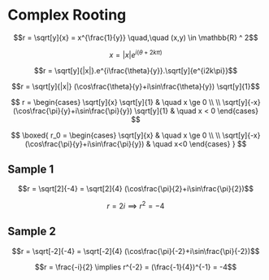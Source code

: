 # Complex Rooting

$$r = \sqrt[y]{x} = x^{\frac{1}{y}} \quad,\quad (x,y) \in \mathbb{R} ^ 2$$

$$x = |x| e ^{i(\theta + 2k\pi)}$$

$$r = \sqrt[y]{|x|}.e^{i\frac{\theta}{y}}.\sqrt[y]{e^{i2k\pi}}$$

$$r = \sqrt[y]{|x|} (\cos\frac{\theta}{y}+i\sin\frac{\theta}{y}) \sqrt[y]{1}$$

$$
r =
\begin{cases}
	\sqrt[y]{x} \sqrt[y]{1} & \quad x \ge 0
	\\
	\\
	\sqrt[y]{-x} (\cos\frac{\pi}{y}+i\sin\frac{\pi}{y}) \sqrt[y]{1} & \quad x < 0
\end{cases}
$$

$$
\boxed{
	r_0 =
	\begin{cases}
		\sqrt[y]{x} & \quad x \ge 0
		\\
		\\
		\sqrt[y]{-x} (\cos\frac{\pi}{y}+i\sin\frac{\pi}{y}) & \quad x<0
	\end{cases}
}
$$

## Sample 1
$$r = \sqrt[2]{-4} = \sqrt[2]{4} (\cos\frac{\pi}{2}+i\sin\frac{\pi}{2})$$

$$r = 2i \implies r^2 = -4$$

## Sample 2
$$r = \sqrt[-2]{-4} = \sqrt[-2]{4} (\cos\frac{\pi}{-2}+i\sin\frac{\pi}{-2})$$

$$r = \frac{-i}{2} \implies r^{-2} = (\frac{-1}{4})^{-1} = -4$$
